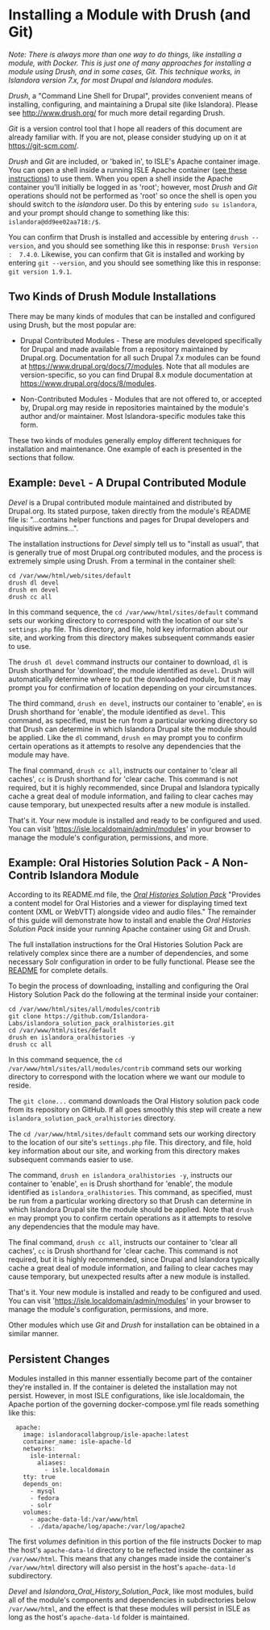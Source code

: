 <!--- PAGE_TITLE --->

# Installing a Module with Drush (and Git)

_Note: There is always more than one way to do things, like installing a module, with Docker.  This is just one of many approaches for installing a module using Drush, and in some cases, Git.  This technique works, in Islandora version 7.x, for most Drupal and Islandora modules._

_Drush_, a "Command Line Shell for Drupal", provides convenient means of installing, configuring, and maintaining a Drupal site (like Islandora).  Please see http://www.drush.org/ for much more detail regarding Drush.

_Git_ is a version control tool that I hope all readers of this document are already familiar with.  If you are not, please consider studying up on it at https://git-scm.com/.

_Drush_ and _Git_ are included, or 'baked in', to ISLE's Apache container image.  You can open a shell inside a running ISLE Apache container ([see these instructions](../appendices/open-terminal-in-running-container.md)) to use them.  When you open a shell inside the Apache container you'll initially be logged in as 'root'; however, most _Drush_ and _Git_ operations should not be performed as 'root' so once the shell is open you should switch to the _islandora_ user.  Do this by entering `sudo su islandora`, and your prompt should change to something like this: `islandora@dd9ee02aa718:/$`.  

You can confirm that Drush is installed and accessible by entering `drush --version`, and you should see something like this in response: `Drush Version   :  7.4.0`.  Likewise, you can confirm that Git is installed and working by entering `git --version`, and you should see something like this in response: `git version 1.9.1`.

## Two Kinds of Drush Module Installations

There may be many kinds of modules that can be installed and configured using Drush, but the most popular are:

* Drupal Contributed Modules - These are modules developed specifically for Drupal and made available from a repository maintained by Drupal.org.  Documentation for all such Drupal 7.x modules can be found at https://www.drupal.org/docs/7/modules.  Note that all modules are version-specific, so you can find Drupal 8.x module documentation at https://www.drupal.org/docs/8/modules.  

* Non-Contributed Modules - Modules that are not offered to, or accepted by, Drupal.org may reside in repositories maintained by the module's author and/or maintainer.  Most Islandora-specific modules take this form.

These two kinds of modules generally employ different techniques for installation and maintenance.  One example of each is presented in the sections that follow.

## Example: `Devel` - A Drupal Contributed Module
_Devel_ is a Drupal contributed module maintained and distributed by Drupal.org.  Its stated purpose, taken directly from the module's README file is: "...contains helper functions and pages for Drupal developers and inquisitive admins...".

The installation instructions for _Devel_ simply tell us to "install as usual", that is generally true of most Drupal.org contributed modules, and the process is extremely simple using Drush.  From a terminal in the container shell:

```
cd /var/www/html/web/sites/default
drush dl devel
drush en devel
drush cc all
```
In this command sequence, the `cd /var/www/html/sites/default` command sets our working directory to correspond with the location of our site's `settings.php` file.  This directory, and file, hold key information about our site, and working from this directory makes subsequent commands easier to use.

The `drush dl devel` command instructs our container to download, `dl` is Drush shorthand for 'download', the module identified as `devel`.  Drush will automatically determine where to put the downloaded module, but it may prompt you for confirmation of location depending on your circumstances.

The third command, `drush en devel`, instructs our container to 'enable', `en` is Drush shorthand for 'enable', the module identified as `devel`.  This command, as specified, must be run from a particular working directory so that Drush can determine in which Islandora Drupal site the module should be applied.  Like the `dl` command, `drush en` may prompt you to confirm certain operations as it attempts to resolve any dependencies that the module may have.  

The final command, `drush cc all`, instructs our container to 'clear all caches', `cc` is Drush shorthand for 'clear cache. This command is not required, but it is highly recommended, since Drupal and Islandora typically cache a great deal of module information, and failing to clear caches may cause temporary, but unexpected results after a new module is installed.

That's it.  Your new module is installed and ready to be configured and used.  You can visit 'https://isle.localdomain/admin/modules' in your browser to manage the module's configuration, permissions, and more.

## Example: Oral Histories Solution Pack - A Non-Contrib Islandora Module

According to its README.md file, the [*Oral Histories Solution Pack*](https://github.com/Islandora-Labs/islandora_solution_pack_oralhistories) "Provides a content model for Oral Histories and a viewer for displaying timed text content (XML or WebVTT) alongside video and audio files."  The remainder of this guide will demonstrate how to install and enable the *Oral Histories Solution Pack* inside your running Apache container using Git and Drush.

The full installation instructions for the Oral Histories Solution Pack are relatively complex since there are a number of dependencies, and some necessary Solr configuration in order to be fully functional.  Please see the [README](https://github.com/Islandora-Labs/islandora_solution_pack_oralhistories/blob/7.x/README.md) for complete details.

To begin the process of downloading, installing and configuring the Oral History Solution Pack do the following at the terminal inside your container:

```
cd /var/www/html/sites/all/modules/contrib
git clone https://github.com/Islandora-Labs/islandora_solution_pack_oralhistories.git
cd /var/www/html/sites/default
drush en islandora_oralhistories -y
drush cc all
```

In this command sequence, the `cd /var/www/html/sites/all/modules/contrib` command sets our working directory to correspond with the location where we want our module to reside.  

The `git clone...` command downloads the Oral History solution pack code from its repository on GitHub. If all goes smoothly this step will create a new `islandora_solution_pack_oralhistories` directory.

The `cd /var/www/html/sites/default` command sets our working directory to the location of our site's `settings.php` file.  This directory, and file, hold key information about our site, and working from this directory makes subsequent commands easier to use.

The command, `drush en islandora_oralhistories -y`, instructs our container to 'enable', `en` is Drush shorthand for 'enable', the module identified as `islandora_oralhistories`.  This command, as specified, must be run from a particular working directory so that Drush can determine in which Islandora Drupal site the module should be applied.  Note that `drush en` may prompt you to confirm certain operations as it attempts to resolve any dependencies that the module may have.  

The final command, `drush cc all`, instructs our container to 'clear all caches', `cc` is Drush shorthand for 'clear cache. This command is not required, but it is highly recommended, since Drupal and Islandora typically cache a great deal of module information, and failing to clear caches may cause temporary, but unexpected results after a new module is installed.

That's it.  Your new module is installed and ready to be configured and used.  You can visit 'https://isle.localdomain/admin/modules' in your browser to manage the module's configuration, permissions, and more.

Other modules which use _Git_ and _Drush_ for installation can be obtained in a similar manner.

## Persistent Changes

Modules installed in this manner essentially become part of the container they're installed in.  If the container is deleted the installation may not persist.  However, in most ISLE configurations, like isle.localdomain, the Apache portion of the governing docker-compose.yml file reads something like this:

```
  apache:
    image: islandoracollabgroup/isle-apache:latest
    container_name: isle-apache-ld
    networks:
      isle-internal:
        aliases:
          - isle.localdomain
    tty: true
    depends_on:
      - mysql
      - fedora
      - solr
    volumes:
      - apache-data-ld:/var/www/html
      - ./data/apache/log/apache:/var/log/apache2
```

The first _volumes_ definition in this portion of the file instructs Docker to map the host's `apache-data-ld` directory to be reflected inside the container as `/var/www/html`.   This means that any changes made inside the container's `/var/www/html` directory will also persist in the host's `apache-data-ld` subdirectory.

_Devel_ and _Islandora_Oral_History_Solution_Pack_, like most modules, build all of the module's components and dependencies in subdirectories below `/var/www/html`, and the effect is that these modules will persist in ISLE as long as the host's `apache-data-ld` folder is maintained.

